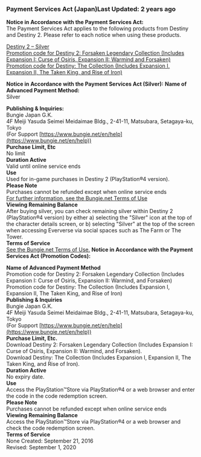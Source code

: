 ### Payment Services Act (Japan)Last Updated: 2 years ago

**Notice in Accordance with the Payment Services Act:**  
The Payment Services Act applies to the following products from Destiny and Destiny 2. Please refer to each notice when using these products.  
  
[Destiny 2 – Silver](https://www.bungie.net/7/en/legal/paymentservicesact#silver)  
[Promotion code for Destiny 2: Forsaken Legendary Collection (Includes Expansion I: Curse of Osiris, Expansion II: Warmind and Forsaken)](https://www.bungie.net/7/en/legal/paymentservicesact#forsaken)  
[Promotion code for Destiny: The Collection (Includes Expansion I, Expansion II, The Taken King, and Rise of Iron)](https://www.bungie.net/7/en/legal/paymentservicesact#collection)  
  
**Notice in Accordance with the Payment Services Act (Silver):** **Name of Advanced Payment Method:**  
Silver  
  
**Publishing & Inquiries:**  
Bungie Japan G.K.  
4F Meiji Yasuda Seimei Meidaimae Bldg., 2-41-11, Matsubara, Setagaya-ku, Tokyo  
(For Support [https://www.bungie.net/en/help](https://www.bungie.net/en/help))  
**Purchase Limit, Etc**  
No limit  
**Duration Active**  
Valid until online service ends  
**Use**  
Used for in-game purchases in Destiny 2 (PlayStation®4 version).  
**Please Note**  
Purchases cannot be refunded except when online service ends  
[For further information, see the Bungie.net Terms of Use](https://www.bungie.net/7/en/legal/terms)  
**Viewing Remaining Balance**  
After buying silver, you can check remaining silver within Destiny 2 (PlayStation®4 version) by either a) selecting the "Silver" icon at the top of the character details screen, or b) selecting "Silver" at the top of the screen when accessing Eververse via social spaces such as The Farm or The Tower.  
**Terms of Service**  
[See the Bungie.net Terms of Use.](https://www.bungie.net/7/en/legal/terms) **Notice in Accordance with the Payment Services Act (Promotion Codes):**  
  
**Name of Advanced Payment Method**  
Promotion code for Destiny 2: Forsaken Legendary Collection (Includes Expansion I: Curse of Osiris, Expansion II: Warmind, and Forsaken)  
Promotion code for Destiny: The Collection (Includes Expansion I, Expansion II, The Taken King, and Rise of Iron)  
**Publishing & Inquiries**  
Bungie Japan G.K.  
4F Meiji Yasuda Seimei Meidaimae Bldg., 2-41-11, Matsubara, Setagaya-ku, Tokyo  
(For Support [https://www.bungie.net/en/help](https://www.bungie.net/en/help))  
**Purchase Limit, Etc.**  
Download Destiny 2: Forsaken Legendary Collection (Includes Expansion I: Curse of Osiris, Expansion II: Warmind, and Forsaken).  
Download Destiny: The Collection (Includes Expansion I, Expansion II, The Taken King, and Rise of Iron).  
**Duration Active**  
No expiry date.  
**Use**  
Access the PlayStation™Store via PlayStation®4 or a web browser and enter the code in the code redemption screen.  
**Please Note**  
Purchases cannot be refunded except when online service ends  
**Viewing Remaining Balance**  
Access the PlayStation™Store via PlayStation®4 or a web browser and check the code redemption screen.  
**Terms of Service**  
None Created: September 21, 2016  
Revised: September 1, 2020